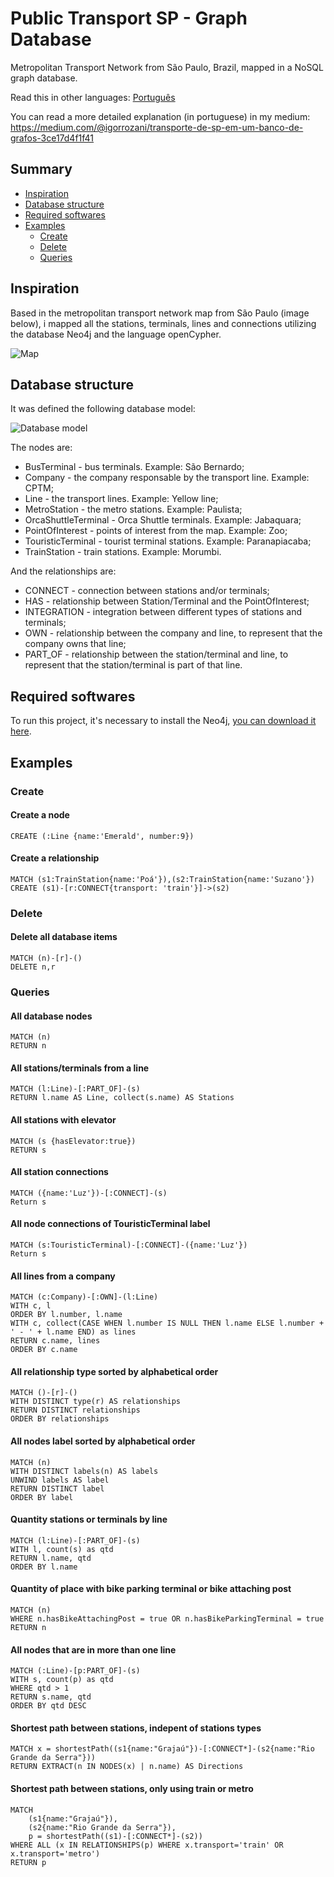# Public Transport SP - Graph Database
Metropolitan Transport Network from São Paulo, Brazil, mapped in a NoSQL graph database.

Read this in other languages: [Português](README.pt-br.md)

You can read a more detailed explanation (in portuguese) in my medium: https://medium.com/@igorrozani/transporte-de-sp-em-um-banco-de-grafos-3ce17d4f1f41

## Summary
* [Inspiration](#inspiration)
* [Database structure](#database-structure)
* [Required softwares](#required-softwares)
* [Examples](#examples)
  * [Create](#create)
  * [Delete](#delete)
  * [Queries](#queries)

## Inspiration

Based in the metropolitan transport network map from São Paulo (image below), i mapped all the stations, terminals, lines and connections utilizing the database Neo4j and the language openCypher.

![Map](img/map.png?raw=true "Map")

## Database structure
It was defined the following database model:


![Database model](img/TransportSP.png?raw=true "Database model")

The nodes are:
- BusTerminal - bus terminals. Example: São Bernardo;
- Company - the company responsable by the transport line. Example: CPTM;
- Line - the transport lines. Example: Yellow line;
- MetroStation - the metro stations. Example: Paulista;
- OrcaShuttleTerminal - Orca Shuttle terminals. Example: Jabaquara;
- PointOfInterest - points of interest from the map. Example: Zoo;
- TouristicTerminal - tourist terminal stations. Example: Paranapiacaba;
- TrainStation - train stations. Example: Morumbi.

And the relationships are:
- CONNECT - connection between stations and/or terminals;
- HAS - relationship between Station/Terminal and the PointOfInterest;
- INTEGRATION - integration between different types of stations and terminals;
- OWN - relationship between the company and line, to represent that the company owns that line;
- PART_OF - relationship between the station/terminal and line, to represent that the station/terminal is part of that line.

## Required softwares
To run this project, it's necessary to install the Neo4j, [you can download it here](https://neo4j.com/download).

## Examples

### Create

#### Create a node

```
CREATE (:Line {name:'Emerald', number:9})
```

#### Create a relationship

```
MATCH (s1:TrainStation{name:'Poá'}),(s2:TrainStation{name:'Suzano'})
CREATE (s1)-[r:CONNECT{transport: 'train'}]->(s2)
```

### Delete

#### Delete all database items

```
MATCH (n)-[r]-()
DELETE n,r
```

### Queries

#### All database nodes

```
MATCH (n)
RETURN n
```

#### All stations/terminals from a line

```
MATCH (l:Line)-[:PART_OF]-(s)
RETURN l.name AS Line, collect(s.name) AS Stations
```

#### All stations with elevator

```
MATCH (s {hasElevator:true})
RETURN s
```

#### All station connections 

```
MATCH ({name:'Luz'})-[:CONNECT]-(s)
Return s
```

#### All node connections of TouristicTerminal label

```
MATCH (s:TouristicTerminal)-[:CONNECT]-({name:'Luz'})
Return s
```

#### All lines from a company

```
MATCH (c:Company)-[:OWN]-(l:Line)
WITH c, l
ORDER BY l.number, l.name
WITH c, collect(CASE WHEN l.number IS NULL THEN l.name ELSE l.number + ' - ' + l.name END) as lines
RETURN c.name, lines
ORDER BY c.name
```

#### All relationship type sorted by alphabetical order

```
MATCH ()-[r]-()
WITH DISTINCT type(r) AS relationships
RETURN DISTINCT relationships
ORDER BY relationships
```

#### All nodes label sorted by alphabetical order

```
MATCH (n)
WITH DISTINCT labels(n) AS labels
UNWIND labels AS label
RETURN DISTINCT label
ORDER BY label
```

#### Quantity stations or terminals by line

```
MATCH (l:Line)-[:PART_OF]-(s)
WITH l, count(s) as qtd
RETURN l.name, qtd
ORDER BY l.name
```

#### Quantity of place with bike parking terminal or bike attaching post

```
MATCH (n)
WHERE n.hasBikeAttachingPost = true OR n.hasBikeParkingTerminal = true
RETURN n
```

#### All nodes that are in more than one line

```
MATCH (:Line)-[p:PART_OF]-(s)
WITH s, count(p) as qtd
WHERE qtd > 1
RETURN s.name, qtd
ORDER BY qtd DESC
```

#### Shortest path between stations, indepent of stations types

```
MATCH x = shortestPath((s1{name:"Grajaú"})-[:CONNECT*]-(s2{name:"Rio Grande da Serra"}))
RETURN EXTRACT(n IN NODES(x) | n.name) AS Directions
```

#### Shortest path between stations, only using train or metro

```
MATCH 
	(s1{name:"Grajaú"}), 
	(s2{name:"Rio Grande da Serra"}),
	p = shortestPath((s1)-[:CONNECT*]-(s2))
WHERE ALL (x IN RELATIONSHIPS(p) WHERE x.transport='train' OR x.transport='metro')
RETURN p
```
